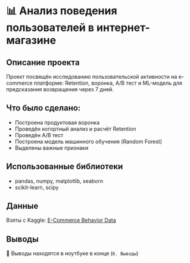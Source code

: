 # 📊 Анализ поведения пользователей в интернет-магазине

## Описание проекта
Проект посвящён исследованию пользовательской активности на e-commerce платформе: Retention, воронка, A/B тест и ML-модель для предсказания возвращения через 7 дней.

## Что было сделано:
- Построена продуктовая воронка
- Проведён когортный анализ и расчёт Retention
- Проведён A/B тест
- Построена модель машинного обучения (Random Forest)
- Выделены важные признаки

## Использованные библиотеки
- pandas, numpy, matplotlib, seaborn
- scikit-learn, scipy

## Данные
Взяты с Kaggle: [E-Commerce Behavior Data](https://www.kaggle.com/datasets/mkechinov/ecommerce-behavior-data-from-multi-category-store)

## Выводы
📌 Выводы находятся в ноутбуке в конце (`6. Выводы`)
